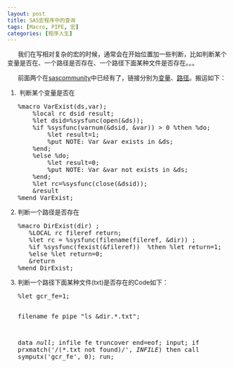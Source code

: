 ```yaml
---
layout: post
title: SAS宏程序中的查询
tags: [Macro, PIPE, 宏]
categories: [程序人生]
---
```

<p>      我们在写相对复杂的宏的时候，通常会在开始位置加一些判断，比如判断某个变量是否在、一个路径是否存在、一个路径下面某种文件是否存在。。。</p><p>      前面两个在<span style="text-decoration: underline;"><a href="http://www.sascommunity.org/" target="_blank">sascommunity</a></span>中已经有了，链接分别为<span style="text-decoration: underline;"><a href="http://www.sascommunity.org/wiki/Tips:Check_if_a_variable_exists_in_a_dataset" target="_blank">变量</a></span>、<span style="text-decoration: underline;"><a href="http://www.sascommunity.org/wiki/Tips:Check_if_a_directory_exists" target="_blank">路径</a></span>。搬运如下：</p><ol><li> 判断某个变量是否在<pre lang="SAS">%macro VarExist(ds,var);
    %local rc dsid result;
    %let dsid=%sysfunc(open(&amp;ds));
    %if %sysfunc(varnum(&amp;dsid, &amp;var)) &gt; 0 %then %do;
        %let result=1;
        %put NOTE: Var &amp;var exists in &amp;ds;
    %end;
    %else %do;
        %let result=0;
        %put NOTE: Var &amp;var not exists in &amp;ds;
    %end;
    %let rc=%sysfunc(close(&amp;dsid));
    &amp;result
%mend VarExist;
</pre></li><li>判断一个路径是否存在<pre lang="SAS">%macro DirExist(dir) ; 
   %LOCAL rc fileref return; 
   %let rc = %sysfunc(filename(fileref, &amp;dir)) ; 
   %if %sysfunc(fexist(&amp;fileref))  %then %let return=1;    
   %else %let return=0;
   &amp;return
%mend DirExist;
</pre></li><li>判断一个路径下面某种文件(txt)是否存在的Code如下：<pre lang="SAS">%let gcr_fe=1;

filename fe pipe "ls &amp;dir.*.txt";

data _null_;
    infile fe truncover end=eof;
    input;
    if prxmatch('/(\*\.txt not found)/', _INFILE_) then call symputx('gcr_fe', 0);
run;
</pre></li></ol>
